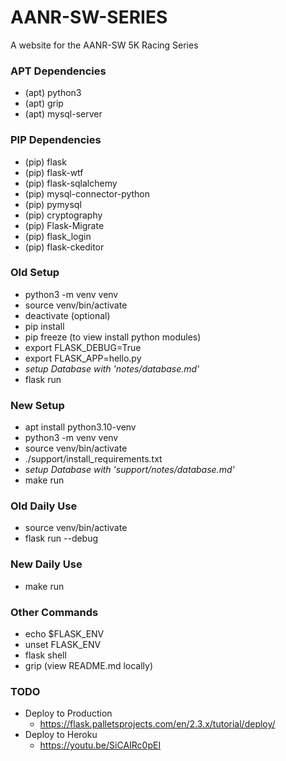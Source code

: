 # AANR-SW-SERIES
A website for the AANR-SW 5K Racing Series

### APT Dependencies
- (apt) python3 
- (apt) grip
- (apt) mysql-server

### PIP Dependencies
- (pip) flask
- (pip) flask-wtf
- (pip) flask-sqlalchemy
- (pip) mysql-connector-python
- (pip) pymysql
- (pip) cryptography
- (pip) Flask-Migrate
- (pip) flask_login
- (pip) flask-ckeditor

### Old Setup
- python3 -m venv venv
- source venv/bin/activate
- deactivate (optional)
- pip install <dependencies>
- pip freeze (to view install python modules)
- export FLASK_DEBUG=True
- export FLASK_APP=hello.py
- *setup Database with 'notes/database.md'*
- flask run

### New Setup
- apt install python3.10-venv
- python3 -m venv venv
- source venv/bin/activate
- ./support/install_requirements.txt
- *setup Database with 'support/notes/database.md'*
- make run

### Old Daily Use
- source venv/bin/activate
- flask run --debug

### New Daily Use
- make run

### Other Commands
- echo $FLASK_ENV
- unset FLASK_ENV
- flask shell
- grip (view README.md locally)

### TODO
- Deploy to Production
    - https://flask.palletsprojects.com/en/2.3.x/tutorial/deploy/
- Deploy to Heroku
    - https://youtu.be/SiCAIRc0pEI